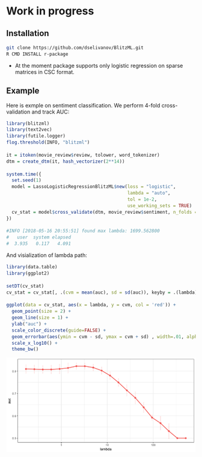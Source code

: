 # Work in progress

## Installation

```bash
git clone https://github.com/dselivanov/BlitzML.git
R CMD INSTALL r-package
```

- At the moment package supports only logistic regression on sparse matrices in CSC format.

## Example

Here is exmple on sentiment classification. We perform 4-fold cross-validation and track AUC:
```r
library(blitzml)
library(text2vec)
library(futile.logger)
flog.threshold(INFO, "blitzml")

it = itoken(movie_review$review, tolower, word_tokenizer)
dtm = create_dtm(it, hash_vectorizer(2**14))

system.time({
  set.seed(1)
  model = LassoLogisticRegressionBlitzML$new(loss = "logistic", 
                                             lambda = "auto", 
                                             tol = 1e-2,
                                             use_working_sets = TRUE)
  cv_stat = model$cross_validate(dtm, movie_review$sentiment, n_folds = 8, cores = 1)
})

#INFO [2018-05-16 20:55:51] found max lambda: 1699.562800
#   user  system elapsed 
#  3.935   0.117   4.091 
```

And visialization of lambda path:
```r
library(data.table)
library(ggplot2)

setDT(cv_stat)
cv_stat = cv_stat[, .(cvm = mean(auc), sd = sd(auc)), keyby = .(lambda)]

ggplot(data = cv_stat, aes(x = lambda, y = cvm, col = 'red')) +
  geom_point(size = 2) +
  geom_line(size = 1) + 
  ylab("auc") +
  scale_color_discrete(guide=FALSE) +
  geom_errorbar(aes(ymin = cvm - sd, ymax = cvm + sd) , width=.01, alpha = 0.3) + 
  scale_x_log10() + 
  theme_bw()
```

![cv](docs/img/1-cross-validation.png)
